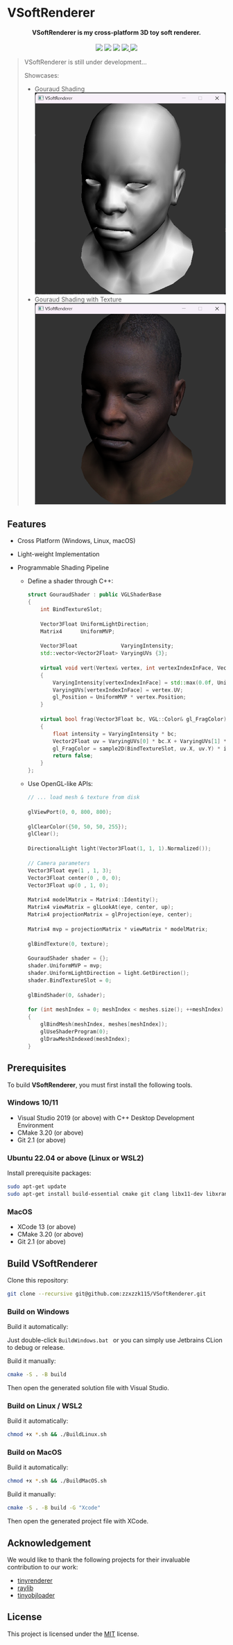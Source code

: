 # VSoftRenderer

<h4 align="center">
  <strong>VSoftRenderer</strong> is my cross-platform 3D toy soft renderer.
</h4>


<p align="center">
    <a href="https://github.com/zzxzzk115/VSoftRenderer/actions" alt="CI-Windows">
        <img src="https://img.shields.io/github/actions/workflow/status/zzxzzk115/VSoftRenderer/BuildWindows.yml?branch=master&label=CI-Windows&logo=github" /></a>
    <a href="https://github.com/zzxzzk115/VSoftRenderer/actions" alt="CI-Linux">
        <img src="https://img.shields.io/github/actions/workflow/status/zzxzzk115/VSoftRenderer/BuildLinux.yml?branch=master&label=CI-Linux&logo=github" /></a>
    <a href="https://github.com/zzxzzk115/VSoftRenderer/actions" alt="CI-MacOS">
        <img src="https://img.shields.io/github/actions/workflow/status/zzxzzk115/VSoftRenderer/BuildMacOS.yml?branch=master&label=CI-MacOS&logo=github" /></a>
    <a href="https://github.com/zzxzzk115/VSoftRenderer/issues" alt="GitHub Issues">
        <img src="https://img.shields.io/github/issues/zzxzzk115/VSoftRenderer">
    </a>
    <a href="https://github.com/zzxzzk115/VSoftRenderer/blob/master/LICENSE" alt="GitHub">
        <img src="https://img.shields.io/github/license/zzxzzk115/VSoftRenderer">
    </a>
</p>

> VSoftRenderer is still under development...
> 
> Showcases:
> 
> - Gouraud Shading
>   ![Gouraud](Media/Showcases/Gouraud.png)
> - Gouraud Shading with Texture
>   ![GouraudTexture](Media/Showcases/Gouraud_Texture.png)

## Features

- Cross Platform (Windows, Linux, macOS)
- Light-weight Implementation
- Programmable Shading Pipeline

    - Define a shader through C++:
        ```c++
        struct GouraudShader : public VGLShaderBase
        {
            int BindTextureSlot;
        
            Vector3Float UniformLightDirection;
            Matrix4      UniformMVP;
        
            Vector3Float              VaryingIntensity;
            std::vector<Vector2Float> VaryingUVs {3};
        
            virtual void vert(Vertex& vertex, int vertexIndexInFace, Vector3Float& gl_Position) override
            {
                VaryingIntensity[vertexIndexInFace] = std::max(0.0f, UniformLightDirection * vertex.Normal);
                VaryingUVs[vertexIndexInFace] = vertex.UV;
                gl_Position = UniformMVP * vertex.Position;
            }
        
            virtual bool frag(Vector3Float bc, VGL::Color& gl_FragColor) override
            {
                float intensity = VaryingIntensity * bc;
                Vector2Float uv = VaryingUVs[0] * bc.X + VaryingUVs[1] * bc.Y + VaryingUVs[2] * bc.Z;
                gl_FragColor = sample2D(BindTextureSlot, uv.X, uv.Y) * intensity;
                return false;
            }
        };
        ```
      
    - Use OpenGL-like APIs:
      ```c++
      // ... load mesh & texture from disk

      glViewPort(0, 0, 800, 800);
      
      glClearColor({50, 50, 50, 255});
      glClear();
      
      DirectionalLight light(Vector3Float(1, 1, 1).Normalized());

      // Camera parameters
      Vector3Float eye(1 , 1, 3);
      Vector3Float center(0 , 0, 0);
      Vector3Float up(0 , 1, 0);

      Matrix4 modelMatrix = Matrix4::Identity();
      Matrix4 viewMatrix = glLookAt(eye, center, up);
      Matrix4 projectionMatrix = glProjection(eye, center);

      Matrix4 mvp = projectionMatrix * viewMatrix * modelMatrix;

      glBindTexture(0, texture);

      GouraudShader shader = {};
      shader.UniformMVP = mvp;
      shader.UniformLightDirection = light.GetDirection();
      shader.BindTextureSlot = 0;

      glBindShader(0, &shader);

      for (int meshIndex = 0; meshIndex < meshes.size(); ++meshIndex)
      {
          glBindMesh(meshIndex, meshes[meshIndex]);
          glUseShaderProgram(0);
          glDrawMeshIndexed(meshIndex);
      }
      ```

## Prerequisites

To build **VSoftRenderer**, you must first install the following tools.

### Windows 10/11

- Visual Studio 2019 (or above) with C++ Desktop Development Environment
- CMake 3.20 (or above)
- Git 2.1 (or above)

### Ubuntu 22.04 or above (Linux or WSL2)

Install prerequisite packages:

```bash
sudo apt-get update
sudo apt-get install build-essential cmake git clang libx11-dev libxrandr-dev libxrender-dev libglvnd-dev libxinerama-dev libxcursor-dev libxi-dev
```

### MacOS

- XCode 13 (or above)
- CMake 3.20 (or above)
- Git 2.1 (or above)

## Build VSoftRenderer

Clone this repository:

```bash
git clone --recursive git@github.com:zzxzzk115/VSoftRenderer.git
```

### Build on Windows

Build it automatically:

Just double-click `BuildWindows.bat ` or you can simply use Jetbrains CLion to debug or release.

Build it manually:

```bash
cmake -S . -B build
```

Then open the generated solution file with Visual Studio.

### Build on Linux / WSL2

Build it automatically:

```bash
chmod +x *.sh && ./BuildLinux.sh
```

### Build on MacOS

Build it automatically:

```bash
chmod +x *.sh && ./BuildMacOS.sh
```

Build it manually:

```bash
cmake -S . -B build -G "Xcode"
```

Then open the generated project file with XCode.
  
## Acknowledgement

We would like to thank the following projects for their invaluable contribution to our work:

- [tinyrenderer](https://github.com/ssloy/tinyrenderer)
- [raylib](https://github.com/raysan5/raylib)
- [tinyobjloader](https://github.com/tinyobjloader/tinyobjloader)

## License

This project is licensed under the [MIT](https://github.com/zzxzzk115/VSoftRenderer/blob/master/LICENSE) license.